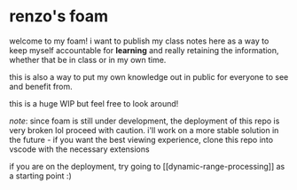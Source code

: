 # renzo's foam

welcome to my foam! i want to publish my class notes here as a way to keep myself accountable for **learning** and really retaining the information, whether that be in class or in my own time.

this is also a way to put my own knowledge out in public for everyone to see and benefit from.

this is a huge WIP but feel free to look around!

*note*: since foam is still under development, the deployment of this repo is very broken lol proceed with caution. i'll work on a more stable solution in the future - if you want the best viewing experience, clone this repo into vscode with the necessary extensions

if you are on the deployment, try going to [[dynamic-range-processing]] as a starting point :)
